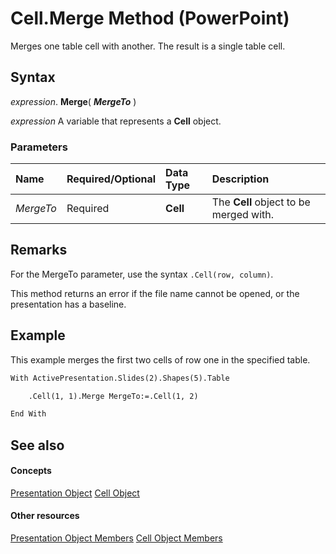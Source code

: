 
# Cell.Merge Method (PowerPoint)

Merges one table cell with another. The result is a single table cell.


## Syntax

 _expression_. **Merge**( **_MergeTo_** )

 _expression_ A variable that represents a **Cell** object.


### Parameters



|**Name**|**Required/Optional**|**Data Type**|**Description**|
|:-----|:-----|:-----|:-----|
| _MergeTo_|Required|**Cell**|The  **Cell** object to be merged with.|

## Remarks

For the MergeTo parameter, use the syntax  `.Cell(row, column)`.

This method returns an error if the file name cannot be opened, or the presentation has a baseline.


## Example

This example merges the first two cells of row one in the specified table.


```vb
With ActivePresentation.Slides(2).Shapes(5).Table

    .Cell(1, 1).Merge MergeTo:=.Cell(1, 2)

End With
```


## See also


#### Concepts


[Presentation Object](ec75cf52-69f8-d35b-0a26-4a8da8a9683f.md)
[Cell Object](e89e5d69-33b1-d7b1-0a6c-4dfd8b676977.md)
#### Other resources


[Presentation Object Members](b3538c7e-5fd9-d34d-ab5c-0105dbd516d0.md)
[Cell Object Members](1a8d7b33-4a85-f056-d97b-0e3740f3d205.md)
